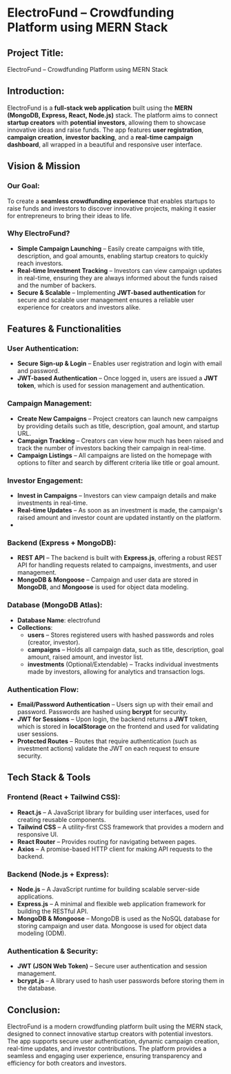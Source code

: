 # ElectroFund – Crowdfunding Platform using MERN Stack

## Project Title:
ElectroFund – Crowdfunding Platform using MERN Stack

## Introduction:
ElectroFund is a **full-stack web application** built using the **MERN (MongoDB, Express, React, Node.js)** stack. The platform aims to connect **startup creators** with **potential investors**, allowing them to showcase innovative ideas and raise funds. The app features **user registration**, **campaign creation**, **investor backing**, and a **real-time campaign dashboard**, all wrapped in a beautiful and responsive user interface.

## Vision & Mission

### Our Goal:
To create a **seamless crowdfunding experience** that enables startups to raise funds and investors to discover innovative projects, making it easier for entrepreneurs to bring their ideas to life.

### Why ElectroFund?
- **Simple Campaign Launching** – Easily create campaigns with title, description, and goal amounts, enabling startup creators to quickly reach investors.
- **Real-time Investment Tracking** – Investors can view campaign updates in real-time, ensuring they are always informed about the funds raised and the number of backers.
- **Secure & Scalable** – Implementing **JWT-based authentication** for secure and scalable user management ensures a reliable user experience for creators and investors alike.

## Features & Functionalities

### User Authentication:
- **Secure Sign-up & Login** – Enables user registration and login with email and password.
- **JWT-based Authentication** – Once logged in, users are issued a **JWT token**, which is used for session management and authentication.

### Campaign Management:
- **Create New Campaigns** – Project creators can launch new campaigns by providing details such as title, description, goal amount, and startup URL.
- **Campaign Tracking** – Creators can view how much has been raised and track the number of investors backing their campaign in real-time.
- **Campaign Listings** – All campaigns are listed on the homepage with options to filter and search by different criteria like title or goal amount.

### Investor Engagement:
- **Invest in Campaigns** – Investors can view campaign details and make investments in real-time.
- **Real-time Updates** – As soon as an investment is made, the campaign's raised amount and investor count are updated instantly on the platform.
- 
### Backend (Express + MongoDB):
- **REST API** – The backend is built with **Express.js**, offering a robust REST API for handling requests related to campaigns, investments, and user management.
- **MongoDB & Mongoose** – Campaign and user data are stored in **MongoDB**, and **Mongoose** is used for object data modeling.

### Database (MongoDB Atlas):
- **Database Name**: electrofund
- **Collections**:
  - **users** – Stores registered users with hashed passwords and roles (creator, investor).
  - **campaigns** – Holds all campaign data, such as title, description, goal amount, raised amount, and investor list.
  - **investments** (Optional/Extendable) – Tracks individual investments made by investors, allowing for analytics and transaction logs.

### Authentication Flow:
- **Email/Password Authentication** – Users sign up with their email and password. Passwords are hashed using **bcrypt** for security.
- **JWT for Sessions** – Upon login, the backend returns a **JWT** token, which is stored in **localStorage** on the frontend and used for validating user sessions.
- **Protected Routes** – Routes that require authentication (such as investment actions) validate the JWT on each request to ensure security.

## Tech Stack & Tools

### Frontend (React + Tailwind CSS):
- **React.js** – A JavaScript library for building user interfaces, used for creating reusable components.
- **Tailwind CSS** – A utility-first CSS framework that provides a modern and responsive UI.
- **React Router** – Provides routing for navigating between pages.
- **Axios** – A promise-based HTTP client for making API requests to the backend.

### Backend (Node.js + Express):
- **Node.js** – A JavaScript runtime for building scalable server-side applications.
- **Express.js** – A minimal and flexible web application framework for building the RESTful API.
- **MongoDB & Mongoose** – MongoDB is used as the NoSQL database for storing campaign and user data. Mongoose is used for object data modeling (ODM).

### Authentication & Security:
- **JWT (JSON Web Token)** – Secure user authentication and session management.
- **bcrypt.js** – A library used to hash user passwords before storing them in the database.

## Conclusion:
ElectroFund is a modern crowdfunding platform built using the MERN stack, designed to connect innovative startup creators with potential investors. The app supports secure user authentication, dynamic campaign creation, real-time updates, and investor contributions. The platform provides a seamless and engaging user experience, ensuring transparency and efficiency for both creators and investors.
